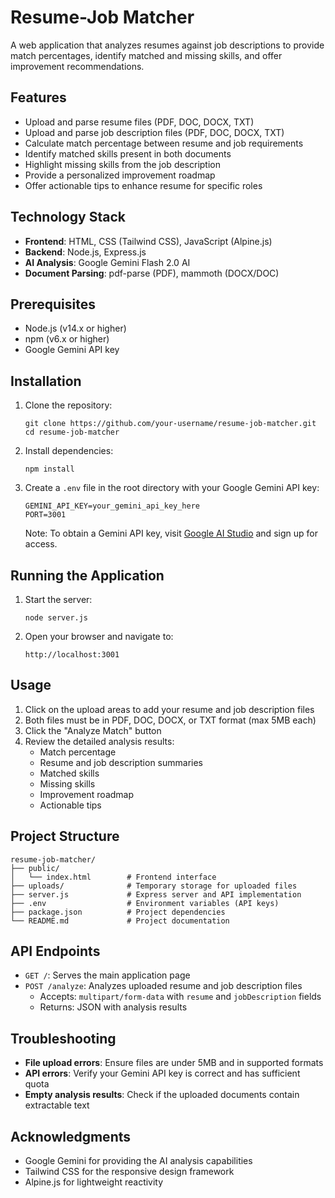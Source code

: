 <!DOCTYPE html>
<html lang="en">
<head>
  <meta charset="UTF-8">
  <meta name="viewport" content="width=device-width, initial-scale=1.0">

</head>
<body>
  <h1>Resume-Job Matcher</h1>
  
  <p>A web application that analyzes resumes against job descriptions to provide match percentages, identify matched and missing skills, and offer improvement recommendations.</p>
  
  <h2>Features</h2>
  <ul>
    <li>Upload and parse resume files (PDF, DOC, DOCX, TXT)</li>
    <li>Upload and parse job description files (PDF, DOC, DOCX, TXT)</li>
    <li>Calculate match percentage between resume and job requirements</li>
    <li>Identify matched skills present in both documents</li>
    <li>Highlight missing skills from the job description</li>
    <li>Provide a personalized improvement roadmap</li>
    <li>Offer actionable tips to enhance resume for specific roles</li>
  </ul>
  
  <h2>Technology Stack</h2>
  <ul>
    <li><strong>Frontend</strong>: HTML, CSS (Tailwind CSS), JavaScript (Alpine.js)</li>
    <li><strong>Backend</strong>: Node.js, Express.js</li>
    <li><strong>AI Analysis</strong>: Google Gemini Flash 2.0 AI</li>
    <li><strong>Document Parsing</strong>: pdf-parse (PDF), mammoth (DOCX/DOC)</li>
  </ul>
  
  <h2>Prerequisites</h2>
  <ul>
    <li>Node.js (v14.x or higher)</li>
    <li>npm (v6.x or higher)</li>
    <li>Google Gemini API key</li>
  </ul>
  
  <h2>Installation</h2>
  <ol>
    <li>
      <p>Clone the repository:</p>
      <pre><code>git clone https://github.com/your-username/resume-job-matcher.git
cd resume-job-matcher</code></pre>
    </li>
    <li>
      <p>Install dependencies:</p>
      <pre><code>npm install</code></pre>
    </li>
    <li>
      <p>Create a <code>.env</code> file in the root directory with your Google Gemini API key:</p>
      <pre><code>GEMINI_API_KEY=your_gemini_api_key_here
PORT=3001</code></pre>
      <div>
        <p>Note: To obtain a Gemini API key, visit <a href="https://makersuite.google.com/" target="_blank">Google AI Studio</a> and sign up for access.</p>
      </div>
    </li>
  </ol>
  
  <h2>Running the Application</h2>
  <ol>
    <li>
      <p>Start the server:</p>
      <pre><code>node server.js</code></pre>
    </li>
    <li>
      <p>Open your browser and navigate to:</p>
      <pre><code>http://localhost:3001</code></pre>
    </li>
  </ol>
  
  <h2>Usage</h2>
  <ol>
    <li>Click on the upload areas to add your resume and job description files</li>
    <li>Both files must be in PDF, DOC, DOCX, or TXT format (max 5MB each)</li>
    <li>Click the "Analyze Match" button</li>
    <li>Review the detailed analysis results:
      <ul>
        <li>Match percentage</li>
        <li>Resume and job description summaries</li>
        <li>Matched skills</li>
        <li>Missing skills</li>
        <li>Improvement roadmap</li>
        <li>Actionable tips</li>
      </ul>
    </li>
  </ol>
  
  <h2>Project Structure</h2>
  <pre><code>resume-job-matcher/
├── public/
│   └── index.html        # Frontend interface
├── uploads/              # Temporary storage for uploaded files
├── server.js             # Express server and API implementation
├── .env                  # Environment variables (API keys)
├── package.json          # Project dependencies
└── README.md             # Project documentation</code></pre>
  
  <h2>API Endpoints</h2>
  <ul>
    <li><code>GET /</code>: Serves the main application page</li>
    <li><code>POST /analyze</code>: Analyzes uploaded resume and job description files
      <ul>
        <li>Accepts: <code>multipart/form-data</code> with <code>resume</code> and <code>jobDescription</code> fields</li>
        <li>Returns: JSON with analysis results</li>
      </ul>
    </li>
  </ul>
  
  <h2>Troubleshooting</h2>
  <ul>
    <li><strong>File upload errors</strong>: Ensure files are under 5MB and in supported formats</li>
    <li><strong>API errors</strong>: Verify your Gemini API key is correct and has sufficient quota</li>
    <li><strong>Empty analysis results</strong>: Check if the uploaded documents contain extractable text</li>
  </ul>
  
  
  <h2>Acknowledgments</h2>
  <ul>
    <li>Google Gemini for providing the AI analysis capabilities</li>
    <li>Tailwind CSS for the responsive design framework</li>
    <li>Alpine.js for lightweight reactivity</li>
  </ul>
</body>
</html>